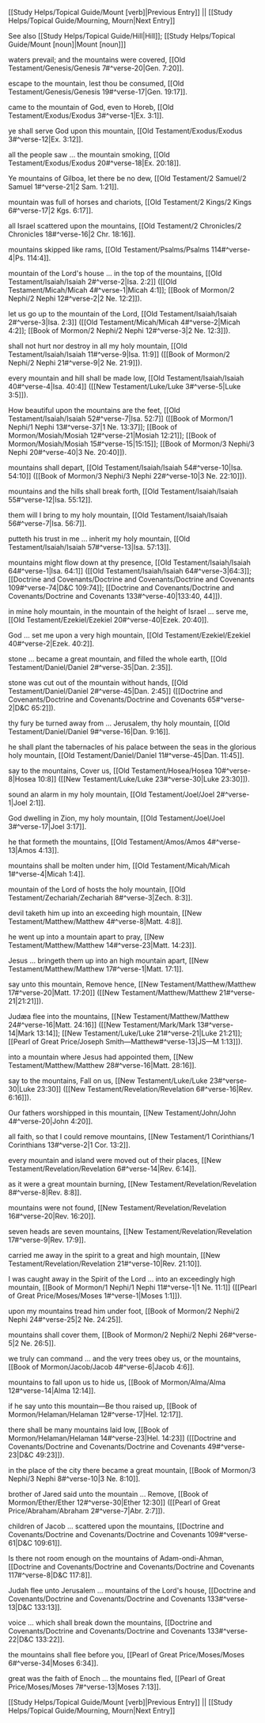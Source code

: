 [[Study Helps/Topical Guide/Mount [verb]|Previous Entry]]  ||  [[Study Helps/Topical Guide/Mourning, Mourn|Next Entry]]

 See also [[Study Helps/Topical Guide/Hill|Hill]]; [[Study Helps/Topical Guide/Mount [noun]|Mount [noun]]]

 waters prevail; and the mountains were covered, [[Old Testament/Genesis/Genesis 7#^verse-20|Gen. 7:20]].

 escape to the mountain, lest thou be consumed, [[Old Testament/Genesis/Genesis 19#^verse-17|Gen. 19:17]].

 came to the mountain of God, even to Horeb, [[Old Testament/Exodus/Exodus 3#^verse-1|Ex. 3:1]].

 ye shall serve God upon this mountain, [[Old Testament/Exodus/Exodus 3#^verse-12|Ex. 3:12]].

 all the people saw ... the mountain smoking, [[Old Testament/Exodus/Exodus 20#^verse-18|Ex. 20:18]].

 Ye mountains of Gilboa, let there be no dew, [[Old Testament/2 Samuel/2 Samuel 1#^verse-21|2 Sam. 1:21]].

 mountain was full of horses and chariots, [[Old Testament/2 Kings/2 Kings 6#^verse-17|2 Kgs. 6:17]].

 all Israel scattered upon the mountains, [[Old Testament/2 Chronicles/2 Chronicles 18#^verse-16|2 Chr. 18:16]].

 mountains skipped like rams, [[Old Testament/Psalms/Psalms 114#^verse-4|Ps. 114:4]].

 mountain of the Lord's house ... in the top of the mountains, [[Old Testament/Isaiah/Isaiah 2#^verse-2|Isa. 2:2]] ([[Old Testament/Micah/Micah 4#^verse-1|Micah 4:1]]; [[Book of Mormon/2 Nephi/2 Nephi 12#^verse-2|2 Ne. 12:2]]).

 let us go up to the mountain of the Lord, [[Old Testament/Isaiah/Isaiah 2#^verse-3|Isa. 2:3]] ([[Old Testament/Micah/Micah 4#^verse-2|Micah 4:2]]; [[Book of Mormon/2 Nephi/2 Nephi 12#^verse-3|2 Ne. 12:3]]).

 shall not hurt nor destroy in all my holy mountain, [[Old Testament/Isaiah/Isaiah 11#^verse-9|Isa. 11:9]] ([[Book of Mormon/2 Nephi/2 Nephi 21#^verse-9|2 Ne. 21:9]]).

 every mountain and hill shall be made low, [[Old Testament/Isaiah/Isaiah 40#^verse-4|Isa. 40:4]] ([[New Testament/Luke/Luke 3#^verse-5|Luke 3:5]]).

 How beautiful upon the mountains are the feet, [[Old Testament/Isaiah/Isaiah 52#^verse-7|Isa. 52:7]] ([[Book of Mormon/1 Nephi/1 Nephi 13#^verse-37|1 Ne. 13:37]]; [[Book of Mormon/Mosiah/Mosiah 12#^verse-21|Mosiah 12:21]]; [[Book of Mormon/Mosiah/Mosiah 15#^verse-15|15:15]]; [[Book of Mormon/3 Nephi/3 Nephi 20#^verse-40|3 Ne. 20:40]]).

 mountains shall depart, [[Old Testament/Isaiah/Isaiah 54#^verse-10|Isa. 54:10]] ([[Book of Mormon/3 Nephi/3 Nephi 22#^verse-10|3 Ne. 22:10]]).

 mountains and the hills shall break forth, [[Old Testament/Isaiah/Isaiah 55#^verse-12|Isa. 55:12]].

 them will I bring to my holy mountain, [[Old Testament/Isaiah/Isaiah 56#^verse-7|Isa. 56:7]].

 putteth his trust in me ... inherit my holy mountain, [[Old Testament/Isaiah/Isaiah 57#^verse-13|Isa. 57:13]].

 mountains might flow down at thy presence, [[Old Testament/Isaiah/Isaiah 64#^verse-1|Isa. 64:1]] ([[Old Testament/Isaiah/Isaiah 64#^verse-3|64:3]]; [[Doctrine and Covenants/Doctrine and Covenants/Doctrine and Covenants 109#^verse-74|D&C 109:74]]; [[Doctrine and Covenants/Doctrine and Covenants/Doctrine and Covenants 133#^verse-40|133:40, 44]]).

 in mine holy mountain, in the mountain of the height of Israel ... serve me, [[Old Testament/Ezekiel/Ezekiel 20#^verse-40|Ezek. 20:40]].

 God ... set me upon a very high mountain, [[Old Testament/Ezekiel/Ezekiel 40#^verse-2|Ezek. 40:2]].

 stone ... became a great mountain, and filled the whole earth, [[Old Testament/Daniel/Daniel 2#^verse-35|Dan. 2:35]].

 stone was cut out of the mountain without hands, [[Old Testament/Daniel/Daniel 2#^verse-45|Dan. 2:45]] ([[Doctrine and Covenants/Doctrine and Covenants/Doctrine and Covenants 65#^verse-2|D&C 65:2]]).

 thy fury be turned away from ... Jerusalem, thy holy mountain, [[Old Testament/Daniel/Daniel 9#^verse-16|Dan. 9:16]].

 he shall plant the tabernacles of his palace between the seas in the glorious holy mountain, [[Old Testament/Daniel/Daniel 11#^verse-45|Dan. 11:45]].

 say to the mountains, Cover us, [[Old Testament/Hosea/Hosea 10#^verse-8|Hosea 10:8]] ([[New Testament/Luke/Luke 23#^verse-30|Luke 23:30]]).

 sound an alarm in my holy mountain, [[Old Testament/Joel/Joel 2#^verse-1|Joel 2:1]].

 God dwelling in Zion, my holy mountain, [[Old Testament/Joel/Joel 3#^verse-17|Joel 3:17]].

 he that formeth the mountains, [[Old Testament/Amos/Amos 4#^verse-13|Amos 4:13]].

 mountains shall be molten under him, [[Old Testament/Micah/Micah 1#^verse-4|Micah 1:4]].

 mountain of the Lord of hosts the holy mountain, [[Old Testament/Zechariah/Zechariah 8#^verse-3|Zech. 8:3]].

 devil taketh him up into an exceeding high mountain, [[New Testament/Matthew/Matthew 4#^verse-8|Matt. 4:8]].

 he went up into a mountain apart to pray, [[New Testament/Matthew/Matthew 14#^verse-23|Matt. 14:23]].

 Jesus ... bringeth them up into an high mountain apart, [[New Testament/Matthew/Matthew 17#^verse-1|Matt. 17:1]].

 say unto this mountain, Remove hence, [[New Testament/Matthew/Matthew 17#^verse-20|Matt. 17:20]] ([[New Testament/Matthew/Matthew 21#^verse-21|21:21]]).

 Judæa flee into the mountains, [[New Testament/Matthew/Matthew 24#^verse-16|Matt. 24:16]] ([[New Testament/Mark/Mark 13#^verse-14|Mark 13:14]]; [[New Testament/Luke/Luke 21#^verse-21|Luke 21:21]]; [[Pearl of Great Price/Joseph Smith—Matthew#^verse-13|JS—M 1:13]]).

 into a mountain where Jesus had appointed them, [[New Testament/Matthew/Matthew 28#^verse-16|Matt. 28:16]].

 say to the mountains, Fall on us, [[New Testament/Luke/Luke 23#^verse-30|Luke 23:30]] ([[New Testament/Revelation/Revelation 6#^verse-16|Rev. 6:16]]).

 Our fathers worshipped in this mountain, [[New Testament/John/John 4#^verse-20|John 4:20]].

 all faith, so that I could remove mountains, [[New Testament/1 Corinthians/1 Corinthians 13#^verse-2|1 Cor. 13:2]].

 every mountain and island were moved out of their places, [[New Testament/Revelation/Revelation 6#^verse-14|Rev. 6:14]].

 as it were a great mountain burning, [[New Testament/Revelation/Revelation 8#^verse-8|Rev. 8:8]].

 mountains were not found, [[New Testament/Revelation/Revelation 16#^verse-20|Rev. 16:20]].

 seven heads are seven mountains, [[New Testament/Revelation/Revelation 17#^verse-9|Rev. 17:9]].

 carried me away in the spirit to a great and high mountain, [[New Testament/Revelation/Revelation 21#^verse-10|Rev. 21:10]].

 I was caught away in the Spirit of the Lord ... into an exceedingly high mountain, [[Book of Mormon/1 Nephi/1 Nephi 11#^verse-1|1 Ne. 11:1]] ([[Pearl of Great Price/Moses/Moses 1#^verse-1|Moses 1:1]]).

 upon my mountains tread him under foot, [[Book of Mormon/2 Nephi/2 Nephi 24#^verse-25|2 Ne. 24:25]].

 mountains shall cover them, [[Book of Mormon/2 Nephi/2 Nephi 26#^verse-5|2 Ne. 26:5]].

 we truly can command ... and the very trees obey us, or the mountains, [[Book of Mormon/Jacob/Jacob 4#^verse-6|Jacob 4:6]].

 mountains to fall upon us to hide us, [[Book of Mormon/Alma/Alma 12#^verse-14|Alma 12:14]].

 if he say unto this mountain—Be thou raised up, [[Book of Mormon/Helaman/Helaman 12#^verse-17|Hel. 12:17]].

 there shall be many mountains laid low, [[Book of Mormon/Helaman/Helaman 14#^verse-23|Hel. 14:23]] ([[Doctrine and Covenants/Doctrine and Covenants/Doctrine and Covenants 49#^verse-23|D&C 49:23]]).

 in the place of the city there became a great mountain, [[Book of Mormon/3 Nephi/3 Nephi 8#^verse-10|3 Ne. 8:10]].

 brother of Jared said unto the mountain ... Remove, [[Book of Mormon/Ether/Ether 12#^verse-30|Ether 12:30]] ([[Pearl of Great Price/Abraham/Abraham 2#^verse-7|Abr. 2:7]]).

 children of Jacob ... scattered upon the mountains, [[Doctrine and Covenants/Doctrine and Covenants/Doctrine and Covenants 109#^verse-61|D&C 109:61]].

 Is there not room enough on the mountains of Adam-ondi-Ahman, [[Doctrine and Covenants/Doctrine and Covenants/Doctrine and Covenants 117#^verse-8|D&C 117:8]].

 Judah flee unto Jerusalem ... mountains of the Lord's house, [[Doctrine and Covenants/Doctrine and Covenants/Doctrine and Covenants 133#^verse-13|D&C 133:13]].

 voice ... which shall break down the mountains, [[Doctrine and Covenants/Doctrine and Covenants/Doctrine and Covenants 133#^verse-22|D&C 133:22]].

 the mountains shall flee before you, [[Pearl of Great Price/Moses/Moses 6#^verse-34|Moses 6:34]].

 great was the faith of Enoch ... the mountains fled, [[Pearl of Great Price/Moses/Moses 7#^verse-13|Moses 7:13]].

[[Study Helps/Topical Guide/Mount [verb]|Previous Entry]]  ||  [[Study Helps/Topical Guide/Mourning, Mourn|Next Entry]]